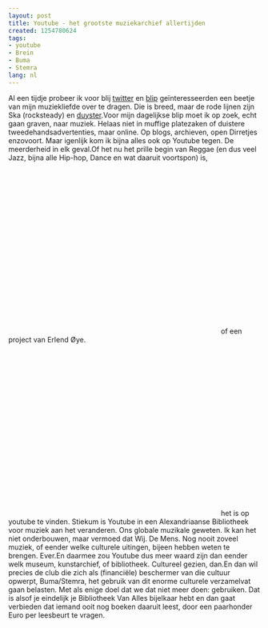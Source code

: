 ```yaml
---
layout: post
title: Youtube - het grootste muziekarchief allertijden
created: 1254780624
tags:
- youtube
- Brein
- Buma
- Stemra
lang: nl
---
```

Al een tijdje probeer ik voor blij [twitter](http://twitter.com/berkes) en [blip](http://blip.fm/berkes) geïnteresseerden een beetje van mijn muziekliefde over te dragen. Die is breed, maar de rode lijnen zijn Ska (rocksteady) en [duyster](http://www.stubru.be/programmas/duyster).Voor mijn dagelijkse blip moet ik op zoek, echt gaan graven, naar muziek. Helaas niet in muffige platezaken of duistere tweedehandsadvertenties, maar online. Op blogs, archieven, open Dirretjes enzovoort. Maar igenlijk kom ik bijna alles ook op Youtube tegen. De meerderheid in elk geval.Of het nu het prille begin van Reggae (en dus veel Jazz, bijna alle Hip-hop, Dance en wat daaruit voortspon) is,<object width="425" height="344"><param name="movie" value="http://www.youtube.com/v/o4r5C6MUqO4&hl=nl&fs=1&" /><param name="allowFullScreen" value="true" /><param name="allowscriptaccess" value="always" /><embed src="http://www.youtube.com/v/o4r5C6MUqO4&hl=nl&fs=1&" type="application/x-shockwave-flash" allowscriptaccess="always" allowfullscreen="true" width="425" height="344"></embed></object>of een project van Erlend Øye. <object width="425" height="344"><param name="movie" value="http://www.youtube.com/v/LEdpyphqjL0&hl=nl&fs=1&" /><param name="allowFullScreen" value="true" /><param name="allowscriptaccess" value="always" /><embed src="http://www.youtube.com/v/LEdpyphqjL0&hl=nl&fs=1&" type="application/x-shockwave-flash" allowscriptaccess="always" allowfullscreen="true" width="425" height="344"></embed></object>het is op youtube te vinden. Stiekum is Youtube in een Alexandriaanse Bibliotheek voor muziek aan het veranderen. Ons globale muzikale geweten. Ik kan het niet onderbouwen, maar vermoed dat Wij. De Mens. Nog nooit zoveel muziek, of eender welke culturele uitingen, bijeen hebben weten te brengen. Ever.En daarmee zou Youtube dus meer waard zijn dan eender welk museum, kunstarchief, of bibliotheek. Cultureel gezien, dan.En dan wil precies de club die zich als (financiële) beschermer van die cultuur opwerpt, Buma/Stemra, het gebruik van dit enorme culturele verzamelvat gaan belasten. Met als enige doel dat we dat niet meer doen: gebruiken. Dat is alsof je eindelijk je Bibliotheek Van Alles bijelkaar hebt en dan gaat verbieden dat iemand ooit nog boeken daaruit leest, door een paarhonder Euro per leesbeurt te vragen. 
